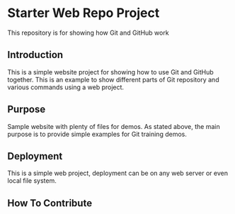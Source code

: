 # Starter Web Repo Project

This repository is for showing how Git and GitHub work

## Introduction

This is a simple website project for showing how to use Git and GitHub together. This is an example to show different parts of Git repository and various commands using a web project.

## Purpose

Sample website with plenty of files for demos. As stated above, the main purpose is to provide simple examples for Git training demos.

## Deployment

This is a simple web project, deployment can be on any web server or even local file system.

## How To Contribute
